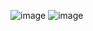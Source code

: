 ![image](https://github.com/Jiyarathore/WebDR/assets/96529109/88b19699-72b1-4cf0-a5d6-41fc2fe10437)
![image](https://github.com/Jiyarathore/WebDR/assets/96529109/8f3c16ab-afb4-4720-a95c-c4940296c9ad)
